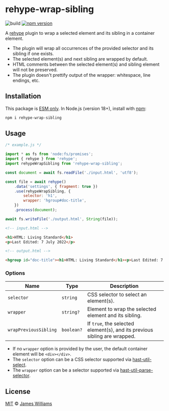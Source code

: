 # rehype-wrap-sibling

![build](https://github.com/jamesgeorgewilliams/rehype-wrap-sibling/workflows/main/badge.svg)
[![npm version](https://badge.fury.io/js/rehype-wrap-sibling.svg?icon=si%3Anpm)](https://badge.fury.io/js/rehype-wrap-sibling)

A [rehype](https://github.com/rehypejs/rehype?tab=readme-ov-file#plugins) plugin to wrap a selected element and its
sibling in a container element.

- The plugin will wrap all occurrences of the provided selector and its sibling if one exists.
- The selected element(s) and next sibling are wrapped by default.
- HTML comments between the selected element(s) and sibling element will not be preserved.
- The plugin doesn't prettify output of the wrapper: whitespace, line endings, etc.

## Installation

This package is [ESM only][esm]. In Node.js (version 18+), install with [npm][]:

```sh
npm i rehype-wrap-sibling
```

## Usage

```js
/* example.js */

import * as fs from 'node:fs/promises';
import { rehype } from 'rehype';
import rehypeWrapSibling from 'rehype-wrap-sibling';

const document = await fs.readFile('./input.html', 'utf8');

const file = await rehype()
	.data('settings', { fragment: true })
	.use(rehypeWrapSibling, {
		selector: 'h1',
		wrapper: 'hgroup#doc-title',
	})
	.process(document);

await fs.writeFile('./output.html', String(file));
```

```html
<!-- input.html -->

<h1>HTML: Living Standard</h1>
<p>Last Edited: 7 July 2022</p>
```

```html
<!-- output.html -->

<hgroup id="doc-title"><h1>HTML: Living Standard</h1><p>Last Edited: 7 July 2022</p></hgroup>
```

### Options

Name | Type | Description
---|---|---
`selector` | `string` | CSS selector to select an element(s).
`wrapper` | `string?` | Element to wrap the selected element and its sibling.
`wrapPreviousSibling` | `boolean?` | If `true`, the selected element(s), and its previous sibling are wrapped.

- If no `wrapper` option is provided by the user, the default container element will be `<div></div>`.
- The `selector` option can be a CSS selector supported
via [hast-util-select](https://github.com/syntax-tree/hast-util-select?tab=readme-ov-file#support).
- The `wrapper` option can be a selector supported
via [hast-util-parse-selector](https://github.com/syntax-tree/hast-util-parse-selector/blob/main/readme.md#parameters).

## License

[MIT](./LICENSE) :copyright: [James Williams][author]

<!-- Definitions -->

[author]: https://jameswilliams.dev
[npm]: https://docs.npmjs.com/cli/install
[esm]: https://gist.github.com/sindresorhus/a39789f98801d908bbc7ff3ecc99d99c
